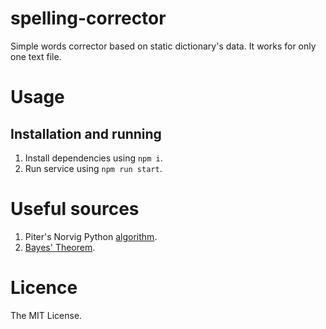 # spelling-corrector
Simple words corrector based on static dictionary's data.
It works for only one text file.

# Usage
## Installation and running
1. Install dependencies using `npm i`.
2. Run service using `npm run start`.

# Useful sources
1. Piter's Norvig Python [algorithm](http://norvig.com/spell-correct.html).
2. [Bayes' Theorem](https://en.wikipedia.org/wiki/Bayes'_theorem).

# Licence
The MIT License.
